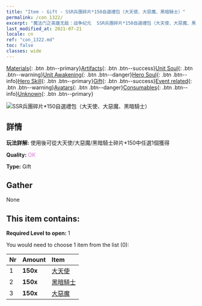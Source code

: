 ```yaml
---
title: "Item - Gift - SSR兵團碎片*150自選禮包（大天使、大惡魔、黑暗騎士）"
permalink: /con_1322/
excerpt: "魔法门之英雄无敌：战争纪元  SSR兵團碎片*150自選禮包（大天使、大惡魔、黑暗騎士）"
last_modified_at: 2021-07-21
locale: cn
ref: "con_1322.md"
toc: false
classes: wide
---
```

 [Materials](/ItemsCN/){: .btn .btn--primary}[Artifacts](/ItemsCN/Artifacts/){: .btn .btn--success}[Unit Soul](/ItemsCN/UnitSoul/){: .btn .btn--warning}[Unit Awakening](/ItemsCN/UnitAwakening/){: .btn .btn--danger}[Hero Soul](/ItemsCN/HeroSoul/){: .btn .btn--info}[Hero Skill](/ItemsCN/HeroSkill/){: .btn .btn--primary}[Gift](/ItemsCN/Gift/){: .btn .btn--success}[Event related](/ItemsCN/Events/){: .btn .btn--warning}[Avatars](/ItemsCN/Avatars/){: .btn .btn--danger}[Consumables](/ItemsCN/Consumables/){: .btn .btn--info}[Unknown](/ItemsCN/Unknown/){: .btn .btn--primary}

 ![SSR兵團碎片*150自選禮包（大天使、大惡魔、黑暗騎士）](/images/t/i_907374.png)

## 詳情
 **玩法詳解:** 使用後可從大天使/大惡魔/黑暗騎士碎片*150中任選1個獲得

 **Quality:** <span style="color: #DA70D6">OK</span>

 **Type:** Gift

## Gather

  None

## This item contains:

 **Required Level to open:** 1

 You would need to choose 1 item from the list (0):

  | Nr | Amount |     Item    |
  |:---|:-------|:------------|
  | 1 |  **150x** | [大天使](/cn/Items/unt_196/) |  | 
  | 2 |  **150x** | [黑暗騎士](/cn/Items/unt_213/) |  | 
  | 3 |  **150x** | [大惡魔](/cn/Items/unt_232/) |  | 
